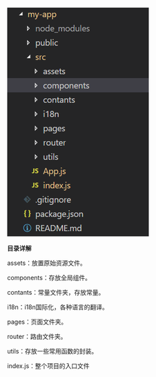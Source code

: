 ![image-20210913193451127](react目录结构.assets/image-20210913193451127.png)

**目录详解**

assets：放置原始资源文件。

components：存放全局组件。

contants：常量文件夹，存放常量。

i18n：i18n国际化，各种语言的翻译。

pages：页面文件夹。

router：路由文件夹。

utils：存放一些常用函数的封装。

index.js：整个项目的入口文件